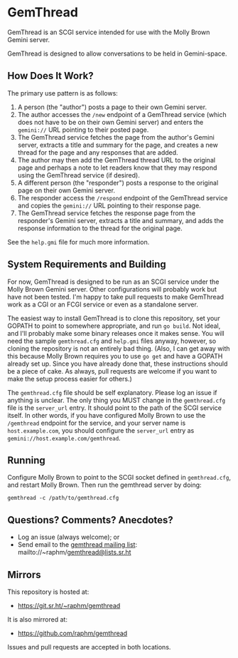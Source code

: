 # GemThread

GemThread is an SCGI service intended for use with the Molly Brown Gemini server.

GemThread is designed to allow conversations to be held in Gemini-space.

## How Does It Work?

The primary use pattern is as follows:

1. A person (the "author") posts a page to their own Gemini server.
2. The author accesses the `/new` endpoint of a GemThread service (which does not have to be on their own Gemini server) and enters the `gemini://` URL pointing to their posted page.
4. The GemThread service fetches the page from the author's Gemini server, extracts a title and summary for the page, and creates a new thread for the page and any responses that are added.
5. The author may then add the GemThread thread URL to the original page and perhaps a note to let readers know that they may respond using the GemThread service (if desired).
6. A different person (the "responder") posts a response to the original page on their own Gemini server.
7. The responder access the `/respond` endpoint of the GemThread service and copies the `gemini://` URL pointing to their response page.
8. The GemThread service fetches the response page from the responder's Gemini server, extracts a title and summary, and adds the response information to the thread for the original page.

See the `help.gmi` file for much more information.

## System Requirements and Building

For now, GemThread is designed to be run as an SCGI service under the Molly Brown Gemini server. Other configurations will probably work but have not been tested. I'm happy to take pull requests to make GemThread work as a CGI or an FCGI service or even as a standalone server.

The easiest way to install GemThread is to clone this repository, set your GOPATH to point to somewhere appropriate, and run `go build`. Not ideal, and I'll probably make some binary releases once it makes sense. You will need the sample `gemthread.cfg` and `help.gmi` files anyway, however, so cloning the repository is not an entirely bad thing. (Also, I can get away with this because Molly Brown requires you to use `go get` and have a GOPATH already set up. Since you have already done that, these instructions should be a piece of cake. As always, pull requests are welcome if you want to make the setup process easier for others.)

The `gemthread.cfg` file should be self explanatory. Please log an issue if anything is unclear. The only thing you MUST change in the `gemthread.cfg` file is the `server_url` entry. It should point to the path of the SCGI service itself. In other words, if you have configured Molly Brown to use the `/gemthread` endpoint for the service, and your server name is `host.example.com`, you should configure the `server_url` entry as `gemini://host.example.com/gemthread`.

## Running

Configure Molly Brown to point to the SCGI socket defined in `gemthread.cfg`, and restart Molly Brown. Then run the gemthread server by doing:

```
gemthread -c /path/to/gemthread.cfg
```

## Questions? Comments? Anecdotes?

* Log an issue (always welcome); or
* Send email to the [gemthread mailing list](https://lists.sr.ht/~raphm/gemthread): mailto://~raphm/gemthread@lists.sr.ht

## Mirrors

This repository is hosted at:

* https://git.sr.ht/~raphm/gemthread

It is also mirrored at:

* https://github.com/raphm/gemthread

Issues and pull requests are accepted in both locations.
